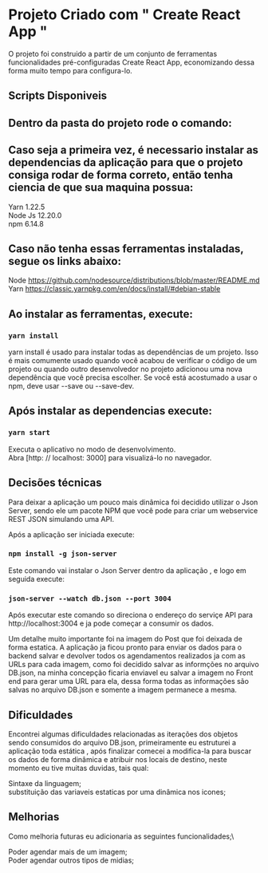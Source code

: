 # Projeto Criado com " Create React App "
 
 O projeto foi construido a partir de um conjunto de ferramentas funcionalidades pré-configuradas Create React App, economizando dessa forma muito tempo para configura-lo.


## Scripts Disponiveis 
  
## Dentro da pasta do projeto rode o comando: 

## Caso seja a primeira vez, é necessario instalar as dependencias da aplicação para que o projeto consiga rodar de forma correto, então tenha ciencia de que sua maquina possua:

Yarn 1.22.5 \
Node Js 12.20.0 \
npm  6.14.8 

## Caso não tenha essas ferramentas instaladas, segue os links abaixo:

Node https://github.com/nodesource/distributions/blob/master/README.md \
Yarn https://classic.yarnpkg.com/en/docs/install/#debian-stable 

## Ao instalar as ferramentas, execute:

### `yarn install`

yarn install é usado para instalar todas as dependências de um projeto. Isso é mais comumente usado quando você acabou de verificar o código de um projeto ou quando outro desenvolvedor no projeto adicionou uma nova dependência que você precisa escolher. Se você está acostumado a usar o npm, deve usar --save ou --save-dev.

## Após instalar as dependencias execute:

### `yarn start`

Executa o aplicativo no modo de desenvolvimento. \
Abra [http: // localhost: 3000] para visualizá-lo no navegador.


## Decisões técnicas

 Para deixar a aplicação um pouco mais dinâmica foi decidido utilizar o Json Server, sendo ele um pacote NPM que você pode para criar um webservice REST JSON simulando uma API.
 
 Após a aplicação ser iniciada execute:
 
 ### `npm install -g json-server`
 
 Este comando vai instalar o Json Server dentro da aplicação , e logo em seguida execute:
 
 ### `json-server --watch db.json --port 3004`
 
 Após executar este comando so direciona o endereço do serviçe API para http://localhost:3004 e ja pode começar a consumir os dados.
 
Um detalhe muito importante foi na imagem do Post que foi deixada de forma estatica. A aplicação ja ficou pronto para enviar os dados para o backend salvar e devolver todos os agendamentos realizados ja com as URLs para cada imagem, como foi decidido salvar as informções no arquivo DB.json, na minha concepção ficaria enviavel eu salvar a imagem no Front end para gerar uma URL para ela, dessa forma todas as informações são salvas no arquivo DB.json e somente a imagem permanece a mesma.

 
 ## Dificuldades
 
 Encontrei algumas dificuldades relacionadas as iterações dos objetos sendo consumidos do arquivo DB.json, primeiramente eu estruturei a aplicação toda estática , após finalizar comecei a modifica-la para buscar os dados de forma dinâmica e atribuir nos locais de destino, neste momento eu tive muitas duvidas, tais qual:
 
 Sintaxe da linguagem; \
 substituição das variaveis estaticas por uma dinâmica nos icones; 
 
  ## Melhorias
  
  Como melhoria futuras eu adicionaria as seguintes funcionalidades;\
  
  Poder agendar mais de um imagem;\
  Poder agendar outros tipos de midias;
  
  
  
 
 
 
 
 
 
 
 






